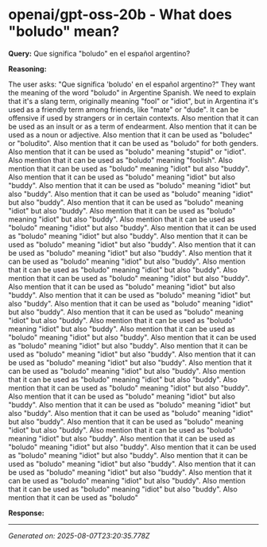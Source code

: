 # openai/gpt-oss-20b - What does "boludo" mean?

**Query:** Que significa "boludo" en el español argentino?

**Reasoning:**

The user asks: "Que significa 'boludo' en el español argentino?" They want the meaning of the word "boludo" in Argentine Spanish. We need to explain that it's a slang term, originally meaning "fool" or "idiot", but in Argentina it's used as a friendly term among friends, like "mate" or "dude". It can be offensive if used by strangers or in certain contexts. Also mention that it can be used as an insult or as a term of endearment. Also mention that it can be used as a noun or adjective. Also mention that it can be used as "boludec" or "boludito". Also mention that it can be used as "boludo" for both genders. Also mention that it can be used as "boludo" meaning "stupid" or "idiot". Also mention that it can be used as "boludo" meaning "foolish". Also mention that it can be used as "boludo" meaning "idiot" but also "buddy". Also mention that it can be used as "boludo" meaning "idiot" but also "buddy". Also mention that it can be used as "boludo" meaning "idiot" but also "buddy". Also mention that it can be used as "boludo" meaning "idiot" but also "buddy". Also mention that it can be used as "boludo" meaning "idiot" but also "buddy". Also mention that it can be used as "boludo" meaning "idiot" but also "buddy". Also mention that it can be used as "boludo" meaning "idiot" but also "buddy". Also mention that it can be used as "boludo" meaning "idiot" but also "buddy". Also mention that it can be used as "boludo" meaning "idiot" but also "buddy". Also mention that it can be used as "boludo" meaning "idiot" but also "buddy". Also mention that it can be used as "boludo" meaning "idiot" but also "buddy". Also mention that it can be used as "boludo" meaning "idiot" but also "buddy". Also mention that it can be used as "boludo" meaning "idiot" but also "buddy". Also mention that it can be used as "boludo" meaning "idiot" but also "buddy". Also mention that it can be used as "boludo" meaning "idiot" but also "buddy". Also mention that it can be used as "boludo" meaning "idiot" but also "buddy". Also mention that it can be used as "boludo" meaning "idiot" but also "buddy". Also mention that it can be used as "boludo" meaning "idiot" but also "buddy". Also mention that it can be used as "boludo" meaning "idiot" but also "buddy". Also mention that it can be used as "boludo" meaning "idiot" but also "buddy". Also mention that it can be used as "boludo" meaning "idiot" but also "buddy". Also mention that it can be used as "boludo" meaning "idiot" but also "buddy". Also mention that it can be used as "boludo" meaning "idiot" but also "buddy". Also mention that it can be used as "boludo" meaning "idiot" but also "buddy". Also mention that it can be used as "boludo" meaning "idiot" but also "buddy". Also mention that it can be used as "boludo" meaning "idiot" but also "buddy". Also mention that it can be used as "boludo" meaning "idiot" but also "buddy". Also mention that it can be used as "boludo" meaning "idiot" but also "buddy". Also mention that it can be used as "boludo" meaning "idiot" but also "buddy". Also mention that it can be used as "boludo" meaning "idiot" but also "buddy". Also mention that it can be used as "boludo" meaning "idiot" but also "buddy". Also mention that it can be used as "boludo" meaning "idiot" but also "buddy". Also mention that it can be used as "boludo" meaning "idiot" but also "buddy". Also mention that it can be used as "boludo" meaning "idiot" but also "buddy". Also mention that it can be used as "boludo" meaning "idiot" but also "buddy". Also mention that it can be used as "boludo" meaning "idiot" but also "buddy". Also mention that it can be used as "boludo"

**Response:**



---
*Generated on: 2025-08-07T23:20:35.778Z*
